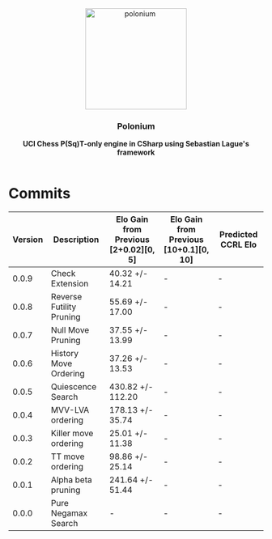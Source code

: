 <div align="center">

<img src="https://github.com/Dragjon/Polonium/assets/140328303/f48a3b2b-f78a-47d3-8133-bceaeb389fa8" alt="polonium" width="200" height="200">

 
<h3>Polonium</h3>
<b> UCI Chess P(Sq)T-only engine in CSharp using Sebastian Lague's framework</b>
<br>
<br>
</div>

# Commits
| Version | Description                     | Elo Gain from Previous [2+0.02][0, 5] | Elo Gain from Previous [10+0.1][0, 10] | Predicted CCRL Elo |
|---------|---------------------------------|---------------------------------------|----------------------------------------|--------------------|
| 0.0.9   | Check Extension                 | 40.32 +/- 14.21                       | -                                      | -                  |
| 0.0.8   | Reverse Futility Pruning        | 55.69 +/- 17.00                       | -                                      | -                  |
| 0.0.7   | Null Move Pruning               | 37.55 +/- 13.99                       | -                                      | -                  |
| 0.0.6   | History Move Ordering           | 37.26 +/- 13.53                       | -                                      | -                  |
| 0.0.5   | Quiescence Search               | 430.82 +/- 112.20                     | -                                      | -                  |
| 0.0.4   | MVV-LVA ordering                | 178.13 +/- 35.74                      | -                                      | -                  |
| 0.0.3   | Killer move ordering            | 25.01 +/- 11.38                       | -                                      | -                  |
| 0.0.2   | TT move ordering                | 98.86 +/- 25.14                       | -                                      | -                  |
| 0.0.1   | Alpha beta pruning              | 241.64 +/- 51.44                      | -                                      | -                  |
| 0.0.0   | Pure Negamax Search             | -                                     | -                                      | -                  |
